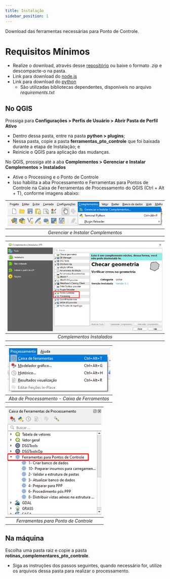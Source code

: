 ```yaml
---
title: Instalação
sidebar_position: 1
---
```

Download das ferramentas necessárias para Ponto de Controle.

# Requisitos Mínimos

* Realize o download, através desse [repositório](https://github.com/dsgoficial/pto_controle.git) ou baixe o formato .zip e descompacte-o na pasta.
* Link para download do [node.js](https://nodejs.org/en/)
* Link para download do [python](https://www.python.org/downloads/)
    * São utilizadas bibliotecas dependentes, disponíveis no arquivo *requirements.txt*

## No QGIS
Prossiga para **Configurações > Perfis de Usuário > Abrir Pasta de Perfil Ativo**
* Dentro dessa pasta, entre na pasta **python > plugins**;
* Nessa pasta, copie a pasta **ferramentas_pto_controle** que foi baixada durante a etapa de Instalação; e
* Reinicie o QGIS para aplicação das mudanças.

No QGIS, prossiga até a aba **Complementos > Gerenciar e Instalar Complementos > Instalados**
* Ative o Processing e o Ponto de Controle
* Isso habilita a aba Processamento e Ferramentas para Pontos de Controle na Caixa de Ferramentas de Processamento do QGIS (Ctrl + Alt + T), conforme imagens abaixo:

| ![img1](./img/image7.png)|
|:--:|
| *Gerenciar e Instalar Complementos* |

| ![img2](./img/image9.png)|
|:--:|
| *Complementos Instalados* |

| ![img3](./img/image3.png)|
|:--:|
| *Aba de Processamento - Caixa de Ferramentas* |

| ![img4](./img/image6.png)|
|:--:|
| *Ferramentas para Ponto de Controle* |

## Na máquina

Escolha uma pasta raiz e copie a pasta **rotinas_complementares_pto_controle**.
* Siga as instruções dos passos seguintes, quando necessário for, utilize os arquivos dessa pasta para realizar o processamento.